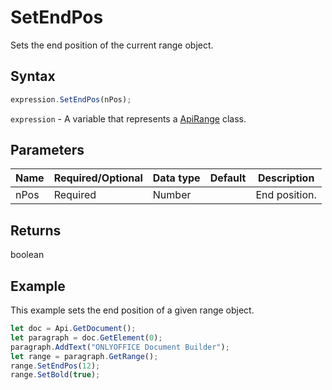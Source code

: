 # SetEndPos

Sets the end position of the current range object.

## Syntax

```javascript
expression.SetEndPos(nPos);
```

`expression` - A variable that represents a [ApiRange](../ApiRange.md) class.

## Parameters

| **Name** | **Required/Optional** | **Data type** | **Default** | **Description** |
| ------------- | ------------- | ------------- | ------------- | ------------- |
| nPos | Required | Number |  | End position. |

## Returns

boolean

## Example

This example sets the end position of a given range object.

```javascript
let doc = Api.GetDocument();
let paragraph = doc.GetElement(0);
paragraph.AddText("ONLYOFFICE Document Builder");
let range = paragraph.GetRange();
range.SetEndPos(12);
range.SetBold(true);
```
